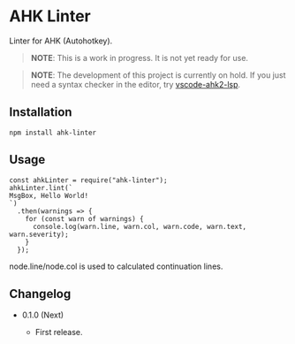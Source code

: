 AHK Linter
==========

Linter for AHK (Autohotkey).

> **NOTE**: This is a work in progress. It is not yet ready for use.

> **NOTE**: The development of this project is currently on hold. If you just need a syntax checker in the editor, try [vscode-ahk2-lsp](https://github.com/thqby/vscode-autohotkey2-lsp).

Installation
------------

```
npm install ahk-linter
```

Usage
-----

```
const ahkLinter = require("ahk-linter");
ahkLinter.lint(`
MsgBox, Hello World!
`)
  .then(warnings => {
    for (const warn of warnings) {
      console.log(warn.line, warn.col, warn.code, warn.text, warn.severity);
    }
  });
```

node.line/node.col is used to calculated continuation lines.

Changelog
---------

* 0.1.0 (Next)

  - First release.
